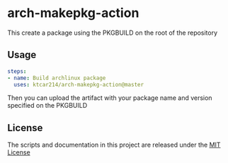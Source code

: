 # arch-makepkg-action

This create a package using the PKGBUILD on the root of the repository

## Usage

```yaml
steps:
- name: Build archlinux package
  uses: ktcar214/arch-makepkg-action@master
```

Then you can upload the artifact with your package name and version specified
on the PKGBUILD

## License
The scripts and documentation in this project are released under the [MIT License](LICENSE)
